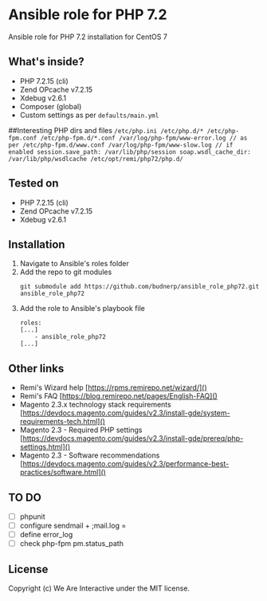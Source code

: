 # Ansible role for PHP 7.2
Ansible role for PHP 7.2 installation for CentOS 7

## What's inside?
- PHP 7.2.15 (cli)
- Zend OPcache v7.2.15
- Xdebug v2.6.1
- Composer (global)
- Custom settings as per `defaults/main.yml`

##Interesting PHP dirs and files 
    ```
    /etc/php.ini
    /etc/php.d/*
    /etc/php-fpm.conf
    /etc/php-fpm.d/*.conf
    /var/log/php-fpm/www-error.log // as per /etc/php-fpm.d/www.conf
    /var/log/php-fpm/www-slow.log // if enabled
    session.save_path: /var/lib/php/session
    soap.wsdl_cache_dir: /var/lib/php/wsdlcache
    /etc/opt/remi/php72/php.d/
    ```
   
## Tested on
- PHP 7.2.15 (cli)
- Zend OPcache v7.2.15
- Xdebug v2.6.1

## Installation
1. Navigate to Ansible's roles folder
2. Add the repo to git modules
    ```
    git submodule add https://github.com/budnerp/ansible_role_php72.git ansible_role_php72
    ```
3. Add the role to Ansible's playbook file
    ```    
    roles:
    [...]
        - ansible_role_php72
    [...]
    ```

## Other links
- Remi's Wizard help [https://rpms.remirepo.net/wizard/]()
- Remi's FAQ [https://blog.remirepo.net/pages/English-FAQ]()
- Magento 2.3.x technology stack requirements [https://devdocs.magento.com/guides/v2.3/install-gde/system-requirements-tech.html]()
- Magento 2.3 - Required PHP settings [https://devdocs.magento.com/guides/v2.3/install-gde/prereq/php-settings.html]()
- Magento 2.3 - Software recommendations [https://devdocs.magento.com/guides/v2.3/performance-best-practices/software.html]()

## TO DO
-[ ] phpunit 
-[ ] configure sendmail + ;mail.log =
-[ ] define error_log
-[ ] check php-fpm pm.status_path

## License
Copyright (c) We Are Interactive under the MIT license.
